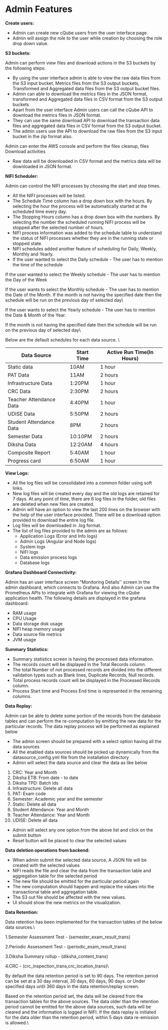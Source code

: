 # Admin Features

**Create users:**&#x20;

* Admin can create new cQube users from the user interface page.
* Admin will assign the role to the user while creation by choosing the role drop down value.

**S3 buckets:**

&#x20;Admin can perform view files and download actions in the S3 buckets by the following steps:

* By using the user interface admin is able to view the raw data files from the S3 input bucket, Metrics files from the S3 output buckets, Transformed and Aggregated data files from the S3 output bucket files.
* Admin can able to download the metrics files in the JSON format, transformed and Aggregated data files in CSV format from the S3 output buckets
* Apart from the user interface Admin users can call the cQube API to download the metrics files in JSON format.
* They can use the same download API to download the transaction data files and aggregated data files in CSV format from the S3 output bucket.
* The admin users use the API to download the raw files from the S3 input bucket in the zip format also.

Admin can enter the AWS console and perform the files cleanup, files Download activities

* Raw data will be downloaded in CSV format and the metrics data will be downloaded in JSON format.

**NIFI Scheduler:**&#x20;

Admin can control the NIFI processes by choosing the start and stop times.

* All the NIFI processes will be listed.
* The Schedule Time column has a drop down box with the hours. By selecting the hour the process will be automatically started at the scheduled time every day.
* The Stopping Hours column has a drop down box with the numbers. By selecting the number the scheduled running NIFI process will be stopped after the selected number of hours.
* NIFI process information was added to the schedule table to understand the status of NIFI processes whether they are in the running state or stopped state.
* NIFI schedules added another feature of scheduling for Daily, Weekly, Monthly and Yearly.
* If the user wanted to select the Daily schedule - The user has to mention the time of the schedule

If the user wanted to select the Weekly schedule - The user has to mention the Day of the Week

If the user wants to select the Monthly schedule - The user has to mention the Date of the Month. If the month is not having the specified date then the schedule will be run on the previous day of selected day\


If the user wants to select the Yearly schedule - The user has to mention the Date & Month of the Year.&#x20;

If the month is not having the specified date then the schedule will be run on the previous day of selected day\


Below are the default schedules for each data source. \


| Data Source             | Start Time | Active Run Time(In Hours) |
| ----------------------- | ---------- | ------------------------- |
| Static data             | 10AM       | 1 hour                    |
| PAT Data                | 11AM       | 2 hours                   |
| Infrastructure Data     | 1:20PM     | 1 hour                    |
| CRC Data                | 2:30PM     | 2 hours                   |
| Teacher Attendance Data | 4:40PM     | 1 hour                    |
| UDISE Data              | 5:50PM     | 2 hours                   |
| Student Attendance Data | 8PM        | 2 hours                   |
| Semester Data           | 10:10PM    | 2 hours                   |
| Diksha Data             | 12:20AM    | 4 hours                   |
| Composite Report        | 5:40AM     | 1 hour                    |
| Progress card           | 6:50AM     |  1 hour                   |

**View Logs:**&#x20;

* All the log files will be consolidated into a common folder using soft links.
* New log files will be created every day and the old logs are retained for 7 days. At any point of time, there are 6 log files in the folder, old files are deleted when new files are created.  &#x20;
* Admin will have an option to view the last 200 lines on the browser with the help of the user interface provided. There will be a download option provided to download the entire log file.&#x20;
* Log files will be downloaded in .log format.
* The list of log files provided to the admin are as follows:
  * Application Logs (Error and Info logs)
  * Admin Logs (Angular and Node logs)
  * System logs
  * NIFI logs
  * Data emission process logs
  * Database logs

**Grafana Dashboard Connectivity:**

Admin has an user interface screen "Monitoring Details'' screen in the admin dashboard, which connects to Grafana. And also Admin can use the Prometheus APIs to integrate with Grafana for viewing the cQube application health. The following details are displayed in the grafana dashboard:

* RAM usage
* CPU Usage&#x20;
* Data storage disk usage
* NIFI heap memory usage
* Data source file metrics
* JVM usage

**Summary Statistics:**

* Summary statistics screen is having the processed data information.
* The records count will be displayed in the Total Records column.
* The total Number of not processed records are divided into the different validation types such as Blank lines, Duplicate Records, Null records.
* Total process records count will be displayed in the Processed Records column.
* Process Start time and Process End time is represented in the remaining columns.

**Data Replay:**

Admin can be able to delete some portion of the records from the database tables and can perform the re-computation by emitting the new data for the particular records. The data replay process will be performed as explained below

* The admin screen should be prepared with a select option having all the data sources
* All the enabled data sources should be picked up dynamically from the datasource\_config.yml file from the installation directory
* Admin will select the data source and clear the data as like below

1. CRC:  Year and Month
2. Diksha ETB: From date - to date
3. Diksha TPD: Batch Ids
4. Infrastructure: Delete all data
5. PAT: Exam code
6. Semester: Academic year and the semester
7. Static: Delete all data
8. Student Attendance: Year and Month
9. Teacher Attendance: Year and Month
10. UDISE: Delete all data

* Admin will select any one option from the above list and click on the submit button
* Reset button will be placed to clear the selected values

**Data deletion operations from backend:**

* When admin submit the selected data source, A JSON file will be created with the selected values
* NIFI reads the file and clear the data from the transaction table and aggregation table for the selected period
* The new file should be emitted for the particular period again
* The new computation should happen and replace the values into the transactional table and aggregation table.
* The S3 out file should be affected with the new values.
* UI should show the new metrics on the visualization.

**Data Retention:**

Data retention has been implemented for the transaction tables of the below data sources.\


1.Semester Assessment Test - (semester\_exam\_result\_trans)

2.Periodic Assessment Test - (periodic\_exam\_result\_trans)

3.Diksha Summary rollup - (diksha\_content\_trans)

4.CRC - (crc\_inspection\_trans,crc\_location\_trans)\


By default the data retention period is set to 90 days. The retention period can be set at a 30 day interval, 30 days, 60 days, 90 days. or Under specified days until 360 days in the data retention/replay screen.&#x20;

Based on the retention period set, the data will be cleared from the transaction tables for the above sources. The data older than the retention period cannot be emitted for the above data sources, such data will be cleared and the information is logged in NIFI. If the data replay is initiated for the data older than the retention period, within 5 days data re-emission is allowed.\
